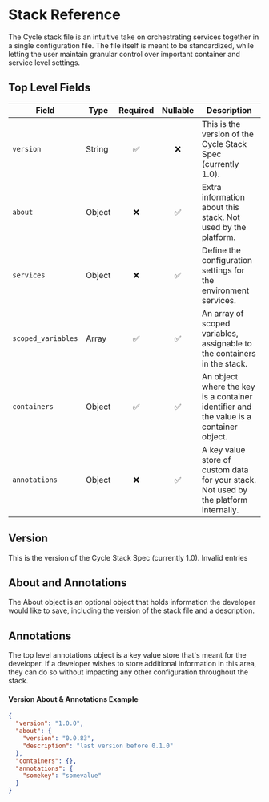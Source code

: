 # Stack Reference

The Cycle stack file is an intuitive take on orchestrating services together in a single configuration file. The file itself is meant to be standardized, while letting the user maintain granular control over important container and service level settings.

## Top Level Fields

| Field              | Type   | Required | Nullable | Description                                                                            |
| ------------------ | ------ | :------: | :------: | -------------------------------------------------------------------------------------- |
| `version`          | String |    ✅    |    ❌    | This is the version of the Cycle Stack Spec (currently 1.0).                           |
| `about`            | Object |    ❌    |    ✅    | Extra information about this stack. Not used by the platform.                          |
| `services`         | Object |    ❌    |    ✅    | Define the configuration settings for the environment services.                        |
| `scoped_variables` | Array  |    ✅    |    ✅    | An array of scoped variables, assignable to the containers in the stack.               |
| `containers`       | Object |    ✅    |    ✅    | An object where the key is a container identifier and the value is a container object. |
| `annotations`      | Object |    ❌    |    ✅    | A key value store of custom data for your stack. Not used by the platform internally.  |

## Version

This is the version of the Cycle Stack Spec (currently 1.0). Invalid entries

## About and Annotations

The About object is an optional object that holds information the developer would like to save, including the version of the stack file and a description.

## Annotations

The top level annotations object is a key value store that's meant for the developer. If a developer wishes to store additional information in this area, they can do so without impacting any other configuration throughout the stack.

#### Version About & Annotations Example

```json
{
  "version": "1.0.0",
  "about": {
    "version": "0.0.83",
    "description": "last version before 0.1.0"
  },
  "containers": {},
  "annotations": {
    "somekey": "somevalue"
  }
}
```
